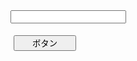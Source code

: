 <!DOCTYPE html>
<html long="ja">
<head>
<meta charset="utf-8">
<title>フラッシュタイピング練習</title>
</head>
<body>
<form method="post">
<input type="text" id="name"></p>
</form>
<script>
function getRndStr(){
  var str = document.getElementById("name").value;
  var len = 2;
  var result = "";
  for(var i=0;i<len;i++){
    result += str.charAt(Math.floor(Math.random() * str.length));
  }
  return result;
}
function test(){
  document.getElementById("area1").innerHTML = getRndStr();
}
</script>
<input type="button" value=" ボタン " onclick="test();" style="width:100px;margin:5px;">
<div id="area1" class="result" style="position: absolute; left: 300px; top: 150px; font-size:100pt;"  </div>
</body>
</html>
